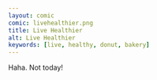 ```yaml
---
layout: comic
comic: livehealthier.png
title: Live Healthier
alt: Live Healthier
keywords: [live, healthy, donut, bakery]
---
```


Haha. Not today!